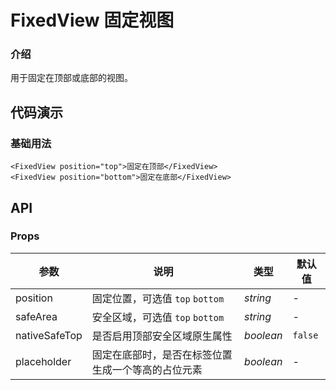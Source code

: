 # FixedView 固定视图

### 介绍

用于固定在顶部或底部的视图。

## 代码演示

### 基础用法

```tsx
<FixedView position="top">固定在顶部</FixedView>
<FixedView position="bottom">固定在底部</FixedView>
```

## API

### Props

| 参数          | 说明                                               | 类型      | 默认值  |
| ------------- | -------------------------------------------------- | --------- | ------- |
| position      | 固定位置，可选值 `top` `bottom`                    | _string_  | -       |
| safeArea      | 安全区域，可选值 `top` `bottom`                    | _string_  | -       |
| nativeSafeTop | 是否启用顶部安全区域原生属性                       | _boolean_ | `false` |
| placeholder   | 固定在底部时，是否在标签位置生成一个等高的占位元素 | _boolean_ | -       |
